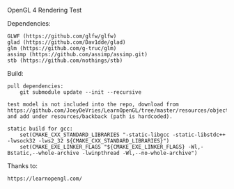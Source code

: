 OpenGL 4 Rendering Test

Dependencies:

    GLWF (https://github.com/glfw/glfw)
    glad (https://github.com/Dav1dde/glad)
    glm (https://github.com/g-truc/glm)
    assimp (https://github.com/assimp/assimp.git)
    stb (https://github.com/nothings/stb)

Build:

    pull dependencies:
        git submodule update --init --recursive

    test model is not included into the repo, download from https://github.com/JoeyDeVries/LearnOpenGL/tree/master/resources/objects/backpack and add under resources/backback (path is hardcoded).

    static build for gcc:        
        set(CMAKE_CXX_STANDARD_LIBRARIES "-static-libgcc -static-libstdc++ -lwsock32 -lws2_32 ${CMAKE_CXX_STANDARD_LIBRARIES}")
        set(CMAKE_EXE_LINKER_FLAGS "${CMAKE_EXE_LINKER_FLAGS} -Wl,-Bstatic,--whole-archive -lwinpthread -Wl,--no-whole-archive")

Thanks to:

    https://learnopengl.com/
